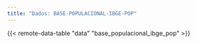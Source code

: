 ```yaml
---
title: "Dados: BASE-POPULACIONAL-IBGE-POP"
---
```


{{< remote-data-table "data" "base_populacional_ibge_pop" >}}
